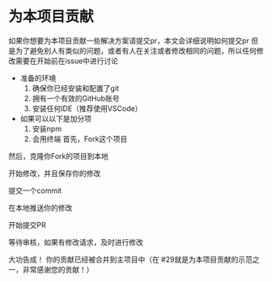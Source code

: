 # 为本项目贡献
如果你想要为本项目贡献一些解决方案请提交pr，本文会详细说明如何提交pr
但是为了避免别人有类似的问题，或者有人在关注或者修改相同的问题，所以任何修改需要在开始前在issue中进行讨论
- 准备的环境
    1. 确保你已经安装和配置了git
    2. 拥有一个有效的GitHub账号
    3. 安装任何IDE（推荐使用VSCode）
- 如果可以以下是加分项
    1. 安装npm
    2. 会用终端
首先，Fork这个项目

然后，克隆你Fork的项目到本地

开始修改，并且保存你的修改

提交一个commit

在本地推送你的修改

开始提交PR

等待审核，如果有修改请求，及时进行修改

大功告成！ 你的贡献已经被合并到主项目中（在 #29就是为本项目贡献的示范之一，非常感谢您的贡献！）